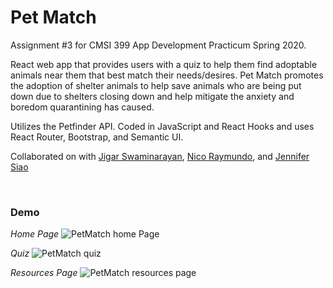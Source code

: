 # Pet Match 

Assignment #3 for CMSI 399 App Development Practicum Spring 2020.

React web app that provides users with a quiz to help them find adoptable animals near them that best match their needs/desires. Pet Match promotes the adoption of shelter animals to help save animals who are being put down due to shelters closing down and help mitigate the anxiety and boredom quarantining has caused. 

Utilizes the Petfinder API. Coded in JavaScript and React Hooks and uses React Router, Bootstrap, and Semantic UI. 

Collaborated on with [Jigar Swaminarayan](https://github.com/JigarSwam), [Nico Raymundo](https://github.com/nraymundo), and [Jennifer Siao](https://github.com/jennifer-s19)

&nbsp;

### Demo
*Home Page*
![PetMatch home Page](https://i.imgur.com/wpZq6zy.png)

*Quiz*
![PetMatch quiz](https://i.imgur.com/6ho7x8H.png)

*Resources Page*
![PetMatch resources page](https://i.imgur.com/F1GNCzl.png)

